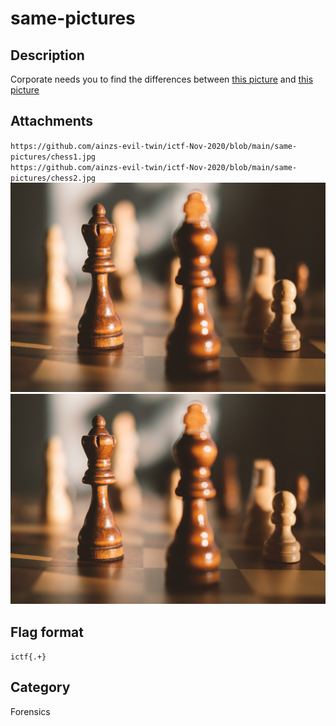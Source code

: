 # same-pictures

## Description

Corporate needs you to find the differences between [this picture](../same-pictures/chess1.jpg) and [this picture](../same-pictures/chess2.jpg)

## Attachments

`https://github.com/ainzs-evil-twin/ictf-Nov-2020/blob/main/same-pictures/chess1.jpg`  
`https://github.com/ainzs-evil-twin/ictf-Nov-2020/blob/main/same-pictures/chess2.jpg`  
![Chess1](../same-pictures/chess1.jpg) ![Chess2](../same-pictures/chess2.jpg)

## Flag format

`ictf{.+}`

## Category

Forensics
